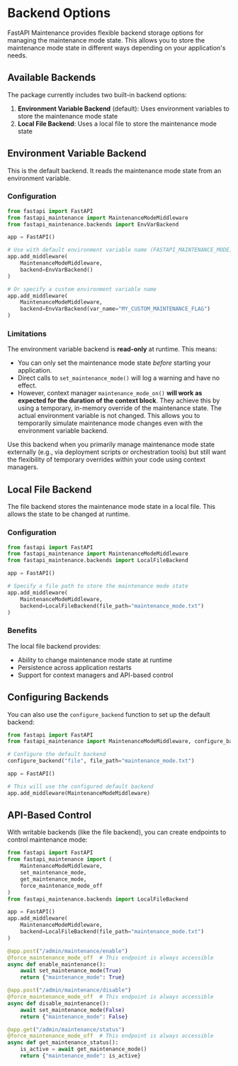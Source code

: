 # Backend Options

FastAPI Maintenance provides flexible backend storage options for managing the maintenance mode state. This allows you to store the maintenance mode state in different ways depending on your application's needs.

## Available Backends

The package currently includes two built-in backend options:

1. **Environment Variable Backend** (default): Uses environment variables to store the maintenance mode state
2. **Local File Backend**: Uses a local file to store the maintenance mode state

## Environment Variable Backend

This is the default backend. It reads the maintenance mode state from an environment variable.

### Configuration

```python
from fastapi import FastAPI
from fastapi_maintenance import MaintenanceModeMiddleware
from fastapi_maintenance.backends import EnvVarBackend

app = FastAPI()

# Use with default environment variable name (FASTAPI_MAINTENANCE_MODE)
app.add_middleware(
    MaintenanceModeMiddleware,
    backend=EnvVarBackend()
)

# Or specify a custom environment variable name
app.add_middleware(
    MaintenanceModeMiddleware,
    backend=EnvVarBackend(var_name="MY_CUSTOM_MAINTENANCE_FLAG")
)
```

### Limitations

The environment variable backend is **read-only** at runtime. This means:

- You can only set the maintenance mode state *before* starting your application.
- Direct calls to `set_maintenance_mode()` will log a warning and have no effect.
- However, context manager `maintenance_mode_on()` **will work as expected for the duration of the context block**. They achieve this by using a temporary, in-memory override of the maintenance state. The actual environment variable is not changed. This allows you to temporarily simulate maintenance mode changes even with the environment variable backend.

Use this backend when you primarily manage maintenance mode state externally (e.g., via deployment scripts or orchestration tools) but still want the flexibility of temporary overrides within your code using context managers.

## Local File Backend

The file backend stores the maintenance mode state in a local file. This allows the state to be changed at runtime.

### Configuration

```python
from fastapi import FastAPI
from fastapi_maintenance import MaintenanceModeMiddleware
from fastapi_maintenance.backends import LocalFileBackend

app = FastAPI()

# Specify a file path to store the maintenance mode state
app.add_middleware(
    MaintenanceModeMiddleware,
    backend=LocalFileBackend(file_path="maintenance_mode.txt")
)
```

### Benefits

The local file backend provides:

- Ability to change maintenance mode state at runtime
- Persistence across application restarts
- Support for context managers and API-based control

## Configuring Backends

You can also use the `configure_backend` function to set up the default backend:

```python
from fastapi import FastAPI
from fastapi_maintenance import MaintenanceModeMiddleware, configure_backend

# Configure the default backend
configure_backend("file", file_path="maintenance_mode.txt")

app = FastAPI()

# This will use the configured default backend
app.add_middleware(MaintenanceModeMiddleware)
```

## API-Based Control

With writable backends (like the file backend), you can create endpoints to control maintenance mode:

```python
from fastapi import FastAPI
from fastapi_maintenance import (
    MaintenanceModeMiddleware,
    set_maintenance_mode,
    get_maintenance_mode,
    force_maintenance_mode_off
)
from fastapi_maintenance.backends import LocalFileBackend

app = FastAPI()
app.add_middleware(
    MaintenanceModeMiddleware,
    backend=LocalFileBackend(file_path="maintenance_mode.txt")
)

@app.post("/admin/maintenance/enable")
@force_maintenance_mode_off  # This endpoint is always accessible
async def enable_maintenance():
    await set_maintenance_mode(True)
    return {"maintenance_mode": True}

@app.post("/admin/maintenance/disable")
@force_maintenance_mode_off  # This endpoint is always accessible
async def disable_maintenance():
    await set_maintenance_mode(False)
    return {"maintenance_mode": False}

@app.get("/admin/maintenance/status")
@force_maintenance_mode_off  # This endpoint is always accessible
async def get_maintenance_status():
    is_active = await get_maintenance_mode()
    return {"maintenance_mode": is_active}
```

